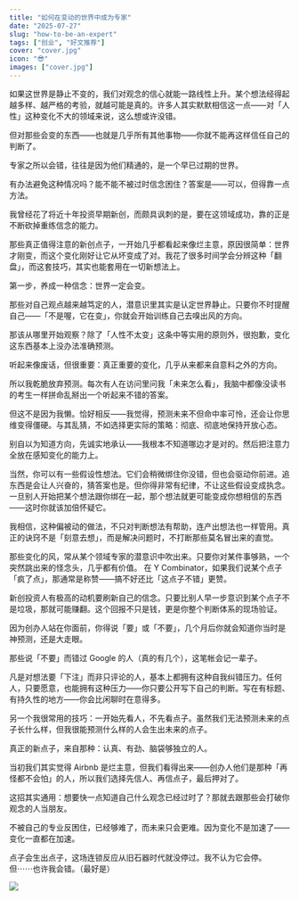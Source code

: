 ```yaml
---
title: "如何在变动的世界中成为专家"
date: "2025-07-27"
slug: "how-to-be-an-expert"
tags: ["创业", "好文推荐"]
cover: "cover.jpg"
icon: "😎"
images: ["cover.jpg"]
---
```

如果这世界是静止不变的，我们对观念的信心就能一路线性上升。某个想法经得起越多样、越严格的考验，就越可能是真的。许多人其实默默相信这一点——对「人性」这种变化不大的领域来说，这么想或许没错。



但对那些会变的东西——也就是几乎所有其他事物——你就不能再这样信任自己的判断了。



专家之所以会错，往往是因为他们精通的，是一个早已过期的世界。



有办法避免这种情况吗？能不能不被过时信念困住？答案是——可以，但得靠一点方法。



我曾经花了将近十年投资早期新创，而颇具讽刺的是，要在这领域成功，靠的正是不断砍掉重练信念的能力。



那些真正值得注意的新创点子，一开始几乎都看起来像烂主意，原因很简单：世界才刚变，而这个变化刚好让它从坏变成了对。我花了很多时间学会分辨这种「翻盘」，而这套技巧，其实也能套用在一切新想法上。



第一步，养成一种信念：世界一定会变。



那些对自己观点越来越笃定的人，潜意识里其实是认定世界静止。只要你不时提醒自己——「不是喔，它在变」，你就会开始训练自己去嗅出风的方向。



那该从哪里开始观察？除了「人性不太变」这条中等实用的原则外，很抱歉，变化这东西基本上没办法准确预测。



听起来像废话，但很重要：真正重要的变化，几乎从来都来自意料之外的方向。



所以我乾脆放弃预测。每次有人在访问里问我「未来怎么看」，我脑中都像没读书的考生一样拼命乱掰出一个听起来不错的答案。



但这不是因为我懒。恰好相反——我觉得，预测未来不但命中率可怜，还会让你思维变得僵硬。与其乱猜，不如选择更实际的策略：彻底、彻底地保持开放心态。



别自以为知道方向，先诚实地承认——我根本不知道哪边才是对的。然后把注意力全放在感知变化的能力上。



当然，你可以有一些假设性想法。它们会稍微绑住你没错，但也会驱动你前进。追东西是会让人兴奋的，猜答案也是。但你得非常有纪律，不让这些假设变成执念。
一旦别人开始把某个想法跟你绑在一起，那个想法就更可能变成你想相信的东西——这时你就该加倍怀疑它。



我相信，这种偏被动的做法，不只对判断想法有帮助，连产出想法也一样管用。真正的诀窍不是「刻意去想」，而是解决问题时，不打断那些莫名冒出来的直觉。



那些变化的风，常从某个领域专家的潜意识中吹出来。只要你对某件事够熟，一个突然跳出来的怪念头，几乎都有价值。
在 Y Combinator，如果我们说某个点子「疯了点」，那通常是称赞——搞不好还比「这点子不错」更赞。



新创投资人有极高的动机要刷新自己的信念。只要比别人早一步意识到某个点子不是垃圾，那就可能赚翻。这个回报不只是钱，更是你整个判断体系的现场验证。



因为创办人站在你面前，你得说「要」或「不要」，几个月后你就会知道你当时是神预测，还是大走眼。



那些说「不要」而错过 Google 的人（真的有几个），这笔帐会记一辈子。



凡是对想法要「下注」而非只评论的人，基本上都拥有这种自我纠错压力。任何人，只要愿意，也能拥有这种压力——你只要公开写下自己的判断。写在有标题、有持久性的地方——你会比闲聊时在意得多。



另一个我很常用的技巧：一开始先看人，不先看点子。虽然我们无法预测未来的点子长什么样，但我很能预测什么样的人会生出未来的点子。



真正的新点子，来自那种：认真、有劲、脑袋够独立的人。



当初我们其实觉得 Airbnb 是烂主意，但我们看得出来——创办人他们是那种「再怪都不会怕」的人，所以我们选择先信人、再信点子，最后押对了。



这招其实通用：想要快一点知道自己什么观念已经过时了？那就去跟那些会打破你观念的人当朋友。



不被自己的专业反困住，已经够难了，而未来只会更难。因为变化不是加速了——变化一直都在加速。



点子会生出点子，这场连锁反应从旧石器时代就没停过。我不认为它会停。
但⋯⋯也许我会错。（最好是）




![](https://prod-files-secure.s3.us-west-2.amazonaws.com/112d0858-5090-4d34-a606-b75eb8d65fd2/46476355-9cf3-4e99-9b7a-3531bc426380/1000202064.png?X-Amz-Algorithm=AWS4-HMAC-SHA256&X-Amz-Content-Sha256=UNSIGNED-PAYLOAD&X-Amz-Credential=ASIAZI2LB466RYFZMCUZ%2F20250913%2Fus-west-2%2Fs3%2Faws4_request&X-Amz-Date=20250913T072605Z&X-Amz-Expires=3600&X-Amz-Security-Token=IQoJb3JpZ2luX2VjEMb%2F%2F%2F%2F%2F%2F%2F%2F%2F%2FwEaCXVzLXdlc3QtMiJHMEUCIGBk6tyM%2BDtbc6oI4x99vVYhtG1myvkeeGoMdCHgN88UAiEAyK2qMuDLxNsGcJ%2ByA%2BK00kqKX9RM%2Bhwlm0iQGFucekQq%2FwMIPxAAGgw2Mzc0MjMxODM4MDUiDBf9T%2B3cpGZ1%2B5fxuircA1gWcrZL6MPzCa%2Bcvy5tQqrgfeg9UaLWgyHpCqVzLNpm0T2L21TwdPJ392K3izRgyDMTvIbDvU%2B9RMPkg%2FN4X77cPBo06b3L%2FU1OvJnAxlbrzxK06sY93Pv7tBSZh%2FQKGtwtDiYh5apBg2jLdV7i%2FTWQrnxTgs92FcqxTRGFeHtO24F8BLfxrafEzLS4MNEaNaERCOFUAj9xKUSqIN6peoB0WhNIX8m6RrZzTIwA6mdTqvQ072%2BvTJdaxsdhZ7RvmFneEgUqqxsGrCcws3KB47Gil459i%2FYBTgRD%2FrWqcuD26r7pQHt9s%2Bxb7A3BLMiS7wn68kT3OU%2B%2F%2FWrc9kycgIAgzTSoeN%2B5GYGaZywl%2Bk5vUdRTclJWNuKJ37u7b4J30jmLeqFCeSW6%2FOYh3XQ4NGxogtcwPqgos5tUvWEuJtPxCNVFUwHUJrlgePakwR0k2qRMc%2BRJRjMrmNK8t84zwMguoFAVk%2BbogPZBVIxHQ9NK7ucj6hkyEAEG%2F6yX1wOd7e1C9DZapDHSbD%2BSGynHV2bAmOflfpkxDPLXGFg10gq%2B3EGOx42wkoPydZMzSGWYn8fV04iDxv1TauxuCUh%2FO2%2FyzBUi4VA%2Bvmf8o1ZcPssrWquT%2FZ9bv1hPz42RMJqYlMYGOqUBeqaN4xtAXhzJZJCZOlDzqnGNiTGG1pdwCcA0jQlGEViibEPGZEcCFAq1HtfdJUACLGgoY%2B%2BaXu%2BwMbPtA38yQkQf3OhXmUG6l0nmaaWbrpIm7zusIMsPqWWucijiapbjgxz6Uj98la6bHOLzCXBu47n8WGDGVH1K%2Fvl%2Fs4W5OFLjHrTChPoLE8xscKlX3rinH%2BEZ3Ni9NKJMKWwgwerEDR%2ByuOvg&X-Amz-Signature=980bda72eb64826f05ffbb25d0e57f360892ef91e4fb054571191c0ae1d46d11&X-Amz-SignedHeaders=host&x-amz-checksum-mode=ENABLED&x-id=GetObject)

